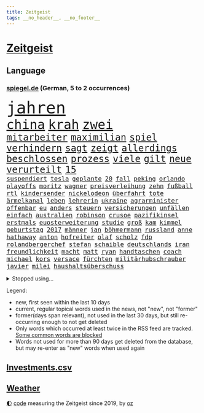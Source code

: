 ```yaml
---
title: Zeitgeist
tags: __no_header__, __no_footer__
---
```


# [Zeitgeist](https://oliz.io/zeitgeist/)

## Language

<h3><a href="https://www.spiegel.de" target="_blank">spiegel.de</a> (German, 5 to 2 occurrences)</h3>
<p style="font-family:monospace">
<span style="font-size:32pt"><a href="news_links.html#jahren" class="current">jahren</a></span>
<br>
<span style="font-size:25pt"><a href="news_links.html#china" class="current">china</a></span>
<span style="font-size:25pt"><a href="news_links.html#krah" class="current">krah</a></span>
<span style="font-size:25pt"><a href="news_links.html#zwei" class="current">zwei</a></span>
<br>
<span style="font-size:18pt"><a href="news_links.html#mitarbeiter" class="current">mitarbeiter</a></span>
<span style="font-size:18pt"><a href="news_links.html#maximilian" class="current">maximilian</a></span>
<span style="font-size:18pt"><a href="news_links.html#spiel" class="current">spiel</a></span>
<span style="font-size:18pt"><a href="news_links.html#verhindern" class="current">verhindern</a></span>
<span style="font-size:18pt"><a href="news_links.html#sagt" class="current">sagt</a></span>
<span style="font-size:18pt"><a href="news_links.html#zeigt" class="current">zeigt</a></span>
<span style="font-size:18pt"><a href="news_links.html#allerdings" class="current">allerdings</a></span>
<span style="font-size:18pt"><a href="news_links.html#beschlossen" class="current">beschlossen</a></span>
<span style="font-size:18pt"><a href="news_links.html#prozess" class="current">prozess</a></span>
<span style="font-size:18pt"><a href="news_links.html#viele" class="current">viele</a></span>
<span style="font-size:18pt"><a href="news_links.html#gilt" class="current">gilt</a></span>
<span style="font-size:18pt"><a href="news_links.html#neue" class="current">neue</a></span>
<span style="font-size:18pt"><a href="news_links.html#verurteilt" class="current">verurteilt</a></span>
<span style="font-size:18pt"><a href="news_links.html#15" class="current">15</a></span>
<br>
<span style="font-size:12pt"><a href="news_links.html#suspendiert" class="current">suspendiert</a></span>
<span style="font-size:12pt"><a href="news_links.html#tesla" class="current">tesla</a></span>
<span style="font-size:12pt"><a href="news_links.html#geplante" class="current">geplante</a></span>
<span style="font-size:12pt"><a href="news_links.html#20" class="current">20</a></span>
<span style="font-size:12pt"><a href="news_links.html#fall" class="current">fall</a></span>
<span style="font-size:12pt"><a href="news_links.html#peking" class="current">peking</a></span>
<span style="font-size:12pt"><a href="news_links.html#orlando" class="current">orlando</a></span>
<span style="font-size:12pt"><a href="news_links.html#playoffs" class="current">playoffs</a></span>
<span style="font-size:12pt"><a href="news_links.html#moritz" class="current">moritz</a></span>
<span style="font-size:12pt"><a href="news_links.html#wagner" class="current">wagner</a></span>
<span style="font-size:12pt"><a href="news_links.html#preisverleihung" class="current">preisverleihung</a></span>
<span style="font-size:12pt"><a href="news_links.html#zehn" class="current">zehn</a></span>
<span style="font-size:12pt"><a href="news_links.html#fußball" class="current">fußball</a></span>
<span style="font-size:12pt"><a href="news_links.html#rtl" class="current">rtl</a></span>
<span style="font-size:12pt"><a href="news_links.html#kindersender" class="new">kindersender</a></span>
<span style="font-size:12pt"><a href="news_links.html#nickelodeon" class="new">nickelodeon</a></span>
<span style="font-size:12pt"><a href="news_links.html#überfahrt" class="current">überfahrt</a></span>
<span style="font-size:12pt"><a href="news_links.html#tote" class="current">tote</a></span>
<span style="font-size:12pt"><a href="news_links.html#ärmelkanal" class="current">ärmelkanal</a></span>
<span style="font-size:12pt"><a href="news_links.html#leben" class="current">leben</a></span>
<span style="font-size:12pt"><a href="news_links.html#lehrerin" class="current">lehrerin</a></span>
<span style="font-size:12pt"><a href="news_links.html#ukraine" class="current">ukraine</a></span>
<span style="font-size:12pt"><a href="news_links.html#agrarminister" class="current">agrarminister</a></span>
<span style="font-size:12pt"><a href="news_links.html#offenbar" class="current">offenbar</a></span>
<span style="font-size:12pt"><a href="news_links.html#eu" class="current">eu</a></span>
<span style="font-size:12pt"><a href="news_links.html#anders" class="current">anders</a></span>
<span style="font-size:12pt"><a href="news_links.html#steuern" class="current">steuern</a></span>
<span style="font-size:12pt"><a href="news_links.html#versicherungen" class="new">versicherungen</a></span>
<span style="font-size:12pt"><a href="news_links.html#unfällen" class="current">unfällen</a></span>
<span style="font-size:12pt"><a href="news_links.html#einfach" class="current">einfach</a></span>
<span style="font-size:12pt"><a href="news_links.html#australien" class="current">australien</a></span>
<span style="font-size:12pt"><a href="news_links.html#robinson" class="new">robinson</a></span>
<span style="font-size:12pt"><a href="news_links.html#crusoe" class="new">crusoe</a></span>
<span style="font-size:12pt"><a href="news_links.html#pazifikinsel" class="new">pazifikinsel</a></span>
<span style="font-size:12pt"><a href="news_links.html#erstmals" class="current">erstmals</a></span>
<span style="font-size:12pt"><a href="news_links.html#euosterweiterung" class="new">euosterweiterung</a></span>
<span style="font-size:12pt"><a href="news_links.html#studie" class="current">studie</a></span>
<span style="font-size:12pt"><a href="news_links.html#groß" class="current">groß</a></span>
<span style="font-size:12pt"><a href="news_links.html#kam" class="current">kam</a></span>
<span style="font-size:12pt"><a href="news_links.html#kimmel" class="current">kimmel</a></span>
<span style="font-size:12pt"><a href="news_links.html#geburtstag" class="current">geburtstag</a></span>
<span style="font-size:12pt"><a href="news_links.html#2017" class="current">2017</a></span>
<span style="font-size:12pt"><a href="news_links.html#männer" class="current">männer</a></span>
<span style="font-size:12pt"><a href="news_links.html#jan" class="current">jan</a></span>
<span style="font-size:12pt"><a href="news_links.html#böhmermann" class="current">böhmermann</a></span>
<span style="font-size:12pt"><a href="news_links.html#russland" class="current">russland</a></span>
<span style="font-size:12pt"><a href="news_links.html#anne" class="current">anne</a></span>
<span style="font-size:12pt"><a href="news_links.html#hathaway" class="new">hathaway</a></span>
<span style="font-size:12pt"><a href="news_links.html#anton" class="current">anton</a></span>
<span style="font-size:12pt"><a href="news_links.html#hofreiter" class="current">hofreiter</a></span>
<span style="font-size:12pt"><a href="news_links.html#olaf" class="current">olaf</a></span>
<span style="font-size:12pt"><a href="news_links.html#scholz" class="current">scholz</a></span>
<span style="font-size:12pt"><a href="news_links.html#fdp" class="current">fdp</a></span>
<span style="font-size:12pt"><a href="news_links.html#rolandbergerchef" class="new">rolandbergerchef</a></span>
<span style="font-size:12pt"><a href="news_links.html#stefan" class="current">stefan</a></span>
<span style="font-size:12pt"><a href="news_links.html#schaible" class="new">schaible</a></span>
<span style="font-size:12pt"><a href="news_links.html#deutschlands" class="current">deutschlands</a></span>
<span style="font-size:12pt"><a href="news_links.html#iran" class="current">iran</a></span>
<span style="font-size:12pt"><a href="news_links.html#freundlichkeit" class="current">freundlichkeit</a></span>
<span style="font-size:12pt"><a href="news_links.html#macht" class="current">macht</a></span>
<span style="font-size:12pt"><a href="news_links.html#matt" class="new">matt</a></span>
<span style="font-size:12pt"><a href="news_links.html#ryan" class="current">ryan</a></span>
<span style="font-size:12pt"><a href="news_links.html#handtaschen" class="current">handtaschen</a></span>
<span style="font-size:12pt"><a href="news_links.html#coach" class="current">coach</a></span>
<span style="font-size:12pt"><a href="news_links.html#michael" class="current">michael</a></span>
<span style="font-size:12pt"><a href="news_links.html#kors" class="new">kors</a></span>
<span style="font-size:12pt"><a href="news_links.html#versace" class="current">versace</a></span>
<span style="font-size:12pt"><a href="news_links.html#fürchten" class="current">fürchten</a></span>
<span style="font-size:12pt"><a href="news_links.html#militärhubschrauber" class="new">militärhubschrauber</a></span>
<span style="font-size:12pt"><a href="news_links.html#javier" class="current">javier</a></span>
<span style="font-size:12pt"><a href="news_links.html#milei" class="current">milei</a></span>
<span style="font-size:12pt"><a href="news_links.html#haushaltsüberschuss" class="current">haushaltsüberschuss</a></span>
</p>
<details>
<summary>Stopped using...</summary>
<p class="former" style="font-size:12pt">
erneute(1279) flüchtlinge(1279) nachfolge(1279) nachfolger(1279) persönliche(1279) software(1279) gefährlichen(1278) rest(1278) draußen(1277) normal(1277) protestiert(1277) schwedische(1277) verbraucherschützer(1277) coronavirus(1276) klima(1276) ließen(1276) nein(1276) stolz(1276) wehrt(1276) zuversicht(1276) aussage(1275) benzin(1275) coronakrise(1275) energien(1275) entschuldigt(1275) gewählt(1274) infektionen(1274) weltkrieg(1274) ausschreitungen(1273) erwägt(1273) kollaps(1273) vermehrt(1273) zahlreichen(1273) 26(1272) kohle(1272) nordsee(1272) teilnehmer(1272) trainieren(1272) 50000(1271) 65(1271) covid(1271) jedem(1271) kennen(1271) leichen(1271) pflege(1271) ruf(1271) verschieben(1271) verweigert(1271) zählen(1271) 5(1270) entlastet(1270) flugzeuge(1270) fund(1270) gehalten(1270) jagd(1270) massiven(1270) prüft(1270) radikal(1270) drehen(1269) ifoinstitut(1269) parteichef(1269) sicherte(1269) ton(1269) vertrauen(1269) babys(1268) befürchten(1268) belarussische(1268) beschäftigte(1268) schüssen(1268) verpasst(1268) wechseln(1268) arbeitnehmer(1267) europäer(1267) fließt(1267) kanzleramt(1267) missbraucht(1267) berg(1266) fliehen(1266) klimapolitik(1266) erinnern(1265) erkrankt(1264) medikamente(1264) sache(1264) wies(1263) 32(1262) bewährungsstrafe(1262) genauso(1262) kim(1262) 11(1261) australische(1261) distanziert(1261) mieten(1261) wiederholt(1260) demokratische(1259) aufgegeben(1258) fortgesetzt(1258) nachfrage(1257) einschränkungen(1255) führenden(1255) harten(1254) mission(1254) ökonomen(1252) außerhalb(1251) bestmarke(1251) sitzung(1251) entschuldigung(1249) hinten(1249) bisherigen(1248) münster(1248) pfund(1248) heftiger(1247) rollt(1247) konferenz(1245) kräfte(1245) verhandeln(1245) ähnlich(1245) händler(1244) entscheidet(1243) klasse(1237) dutzend(1234) verpasste(1234) katharina(1233) günther(1229) kontert(1229) verdoppelt(1222) missbrauchs(1221) sammeln(1214) rakete(1212) heidelberg(1189) umbau(1173) 95(1168) belästigung(1141) investor(1098) long(1093) enthalten(1086) verlag(1086) geehrt(1074) klimaaktivisten(1070) jahresende(1029) fachkräftemangel(1020) lebensmitteln(1008) kroatien(1007) zugestimmt(995) wellen(980) schwarz(966) umkämpften(965) musks(957) liebsten(951) gefiel(934) hawaii(933) millionenhöhe(920) bekräftigt(912) eingeführt(909) jährlich(908) empfehlen(905) hendrik(902) 41(893) schülerin(882) verteidiger(881) coaching(872) rande(867) laura(866) öffentlichrechtlichen(836) bat(830) symbol(824) geschah(822) ben(820) inhalte(817) zusammenhalt(817) verringern(816) verschwinden(812) bonn(811) schwieriger(811) explosionen(810) oppositionellen(777) samt(773) jennifer(768) gebiete(763) zugenommen(762) schneiden(760) erneuerbare(756) langsam(750) patrick(743) besetzten(736) hammer(710) dahin(705) export(705) heiß(705) aufeinander(698) unterlag(696) gefällt(688) zunahme(687) exuspräsident(684) japanische(678) belegt(673) kühnert(673) besseren(667) sexuell(667) mitarbeitende(666) misshandelt(662) wozu(655) profi(653) grün(651) spitzt(651) partnerin(650) 27jährige(637) stören(633) rishi(627) sunak(627) verträge(625) antony(622) ganzes(604) hände(602) strenge(594) träumt(592) nackt(587) stephan(584) überreste(584) boni(578) machtmissbrauch(570) kollege(562) eingeschaltet(561) pjöngjang(540) karriereberaterin(532) fraktionschef(526) schwarzer(526) umfassende(526) überzeugte(521) aussichten(516) spacex(515) geschmack(514) spielzeug(514) bedienen(512) äußerung(510) ig(509) metall(509) singt(505) unerlaubt(501) durcheinander(490) lauter(489) jong(486) un(486) machtkampf(485) gekündigt(480) marcel(478) opfers(473) größeren(471) day(460) nizza(460) erfährt(458) statistik(455) emotionale(452) 18jähriger(451) geldgeber(451) interessante(451) prozesse(448) gedenken(443) bewahren(437) alcaraz(436) jene(436) übungen(435) erneuter(431) nicolas(429) weimar(427) eskalierte(426) stillstand(415) wahlsieger(415) verzögerung(414) vorwurfs(414) geschnappt(410) ausflug(407) menschliche(406) niger(404) ankommen(397) duisburg(394) gestreikt(394) wagenknechts(394) 30000(391) transformation(389) eingeladen(388) laden(388) gesprächen(386) hollywoodstar(384) optionen(383) begangen(382) bezieht(382) denkmal(380) dürren(380) beschreiben(377) parteichefin(377) w(377) geschwächt(376) errichten(375) 2027(373) bundesligist(371) heimlich(371) wiedergewählt(369) länderspiele(368) 88(367) gekürt(367) linkspartei(367) arten(366) portal(366) 13jährige(364) schnellere(364) lebenden(360) solar(356) staatsbürger(356) stuft(355) verlobt(354) amtsinhaber(349) ost(347) konkret(346) ikone(343) eingeschlagen(342) auffällig(341) fühlte(339) seltsame(335) berühmtesten(333) miese(333) radikalisierung(331) schief(330) gegnern(329) unterbrochen(329) drang(327) massen(323) protestierten(322) neuwahlen(319) angelegt(311) einwanderung(309) gestrandet(306) henry(305) blockierte(303) abenteuer(301) familienvater(296) schlucht(296) abschaffen(295) installation(295) bundesarbeitsgericht(294) missstände(293) errichtet(292) reiner(292) zwanzig(289) vorbilder(286) gesellschaftliche(285) philosoph(285) telefon(285) zügen(285) drückt(282) 30jähriger(281) weltspitze(281) berufen(280) landeshauptstadt(280) gleichermaßen(279) massiver(278) nationalteam(278) werner(278) präsidentenwahl(277) ausreichend(273) burger(273) essener(273) soziologe(273) effizienter(272) verlief(272) abu(267) 36(266) blumen(264) brandmauer(262) perfide(260) postbank(259) seele(259) zwölfjährige(259) bodensee(258) heim(258) terroranschläge(257) iphone(256) andré(255) angabe(254) unterscheiden(254) üppige(254) einzuführen(253) nächster(252) zerbrochen(252) dhabi(251) geflohen(250) angefeindet(249) milliardenschweres(249) kultusminister(247) inka(245) geprüft(243) netanyahus(243) erschien(242) kranke(241) beschwört(240) mächtigsten(240) psyche(240) kanzlerpartei(239) reinen(239) chancenlos(237) exklusive(237) betriebe(235) exfrau(235) bestens(234) knie(234) sozial(234) verglichen(234) zweifelt(233) repression(232) tätig(231) einmarsch(229) asylsuchende(228) körperliche(228) unbeeindruckt(228) makeup(225) karlsruher(224) nordkoreas(219) vorstände(217) ärgert(217) schwachen(216) pannen(215) evergrande(214) kontrollverlust(214) immobilienkrise(213) verunglückte(213) vertreiben(212) teslas(211) thiel(211) indiz(210) feste(208) 23jährigen(204) digitaler(204) spdgeneralsekretär(204) katzen(203) müde(203) tauchen(203) 99(202) frisches(202) filmpreis(201) peinliche(201) sexualisierten(201) explodierte(200) appellieren(199) nagel(199) gastronomie(197) berüchtigte(196) estlands(196) kallas(196) milliardenhöhe(195) anschein(194) dallas(194) kräftiger(194) ständige(194) chip(193) sekunde(193) widmete(193) kehrtwende(191) zulauf(191) flüchtlingspolitik(190) millionensumme(189) geschäftspartner(188) übernahm(188) grenzregion(187) leitzins(187) längerem(187) verschickt(187) sanitäter(186) 54jähriger(185) ägyptens(185) bahnsteig(184) betriebsrat(184) eindämmen(184) norwegischen(184) militäroffensive(183) kanadier(181) belgrad(178) einiger(178) mars(178) störungen(178) flieht(177) gefüllt(177) index(176) lahmgelegt(176) olympiaqualifikation(176) husten(175) journal(175) klarheit(175) popkultur(175) schuster(175) tanzen(174) verleihen(174) ablehnung(173) andrij(173) angerufen(173) exemplare(173) geschleudert(173) bas(172) bevorstehen(172) bundestagspräsidentin(172) bärbel(172) immobilienriesen(172) stadtzentrum(172) begründet(171) krebsdiagnose(171) kongress(170) oberlandesgericht(169) hoffnungszeichen(168) jordanien(168) gestorbenen(167) wiedervereinigung(167) bodenoffensive(165) normale(165) angeschlagen(164) europameisterschaft(164) raketenbeschuss(164) spender(164) dreistellige(163) inselkette(162) ortschaften(162) überraschende(162) fröhlich(161) wohnraum(161) regierungserklärung(160) vulkanausbruch(160) migrationshintergrund(159) solange(158) cottbus(157) kracht(156) luxushotel(156) raketenangriffen(156) afghanen(155) sicherheitsgründen(155) sympathien(155) tatortvote(154) mogelpackung(153) versperrt(153) baukosten(152) hamaskommandeur(152) symbolen(152) wahlsieg(152) dokument(151) vorläufige(151) exportiert(149) bereiten(147) furchtbar(147) warnstreik(145) anreize(144) mangelt(144) angestrebte(143) kanzlerkandidat(143) marc(143) einheitliche(142) kiboom(141) spendet(141) 60000(140) sprit(140) natopartner(139) bedingt(138) ernsthafte(138) geräten(138) lieferkettengesetz(137) 240(136) abgeraten(136) schwachstellen(136) portugals(135) wisconsin(135) aufwand(134) bären(134) erfolgsserie(134) verkleidet(134) kleider(133) nürnberger(133) torjäger(133) verlagern(133) itzehoe(132) 2012(131) bertelsmann(131) gazas(131) jegliche(131) psychologe(131) staatsanwälte(131) zerschlagung(131) airports(130) touristenattraktion(130) toleranz(129) gedrängt(128) verstaatlichung(128) lava(127) vollzieht(127) durchgang(126) prägenden(126) ließe(125) taugt(125) geplantes(124) krankenhausreform(124) oscars(124) prämie(124) zugreifen(124) überlastung(124) christlichen(123) denke(123) einsame(123) muhammad(123) vernunft(123) versteigern(123) flaggen(122) bahnstreik(121) gebilligt(121) klugen(121) spoiler(121) wahnsinn(121) armin(120) genügend(120) taurusfrage(120) usverteidigungsminister(120) landwirtschaftsminister(119) verhelfen(119) vermittlungsausschuss(119) wachstumschancengesetz(119) abgewickelt(118) argument(118) berufsgruppen(118) demnächst(118) portemonnaie(118) renten(118) tina(118) verfallen(118) verstört(118) kalabrien(117) kühe(117) milder(117) notlage(117) krankenpfleger(116) längeren(116) notbremse(116) straftäter(116) erstarken(115) freddie(114) güterverkehr(114) mercury(114) stoffe(114) legende(113) oscarpreisträgerin(113) bestehe(112) catherine(112) exprofi(112) niko(112) regierungskoalition(112) strompreisen(112) gesamtweltcup(111) gier(111) konservativer(111) skispringen(111) zone(111) eingeschlossenen(110) konstantin(110) zuversichtlich(110) agentur(109) falle(109) versteht(109) onlinehändler(108) schleswigholsteinischen(108) schusswunden(107) verhältnisse(107) weiblich(107) brasilianische(106) fernzüge(106) flugreisende(106) player(106) weltcup(106) arbeitgebern(105) beschränken(105) kernenergie(104) staatssekretär(104) verzicht(104) 1945(103) 68(103) grandslamsiegerin(103) interessieren(103) klavier(103) tiefsten(103) uspolitiker(103) schritte(102) zunehmende(102) angezweifelt(101) comingout(101) gezahlt(101) lastenräder(101) postete(101) weggefährten(101) agrardiesel(100) alkoholkonsum(99) aufstiegsrennen(99) belastungen(99) boerne(99) kremlgegner(99) luftalarm(99) mikro(99) nominierungen(99) zögert(99) österreicher(99) finanziellen(98) inszenierung(98) länderkammer(98) machtwechsel(98) medienhäuser(98) viereinhalb(98) bundeswehrsoldaten(97) gerissen(97) stürmt(97) skispringer(96) verschenken(96) füllen(95) konsumenten(95) belgorod(94) eulieferkettengesetz(94) kandidatin(94) uspräsidentschaftswahl(94) viertelfinale(94) gestresst(93) eilantrag(92) masters(92) pavlović(92) 118(91) ausgelagert(91) begegnen(91) eughurteil(91) geringere(91) hausbesitzer(91) kulturbetriebs(91) niklas(91) süle(91) erholt(90) huthimilizen(90) jensen(90) touren(90) transaktion(90) vorsatz(90) ausläuft(89) berufe(89) erfahrene(89) grundschülern(89) kinderpornografie(89) mitteilung(89) muskeln(89) protestaktionen(89) schaffe(89) stiller(89) ärgern(89) überschatten(89) 136(88) bastian(88) baumarkt(88) gastronomen(88) hansa(88) jeans(88) nvidia(88) taipeh(88) sand(87) bekennerschreiben(86) betreuung(86) ex30(86) kunstwerk(86) langlebig(86) nussbaum(86) volvo(86) vorm(86) abfahrt(85) artillerie(85) britin(85) cdu/csu(85) heiratsantrag(85) schmid(85) einrichten(84) patriotismus(84) prima(84) ruiniert(84) audi(83) duellen(83) gesetzliche(83) körperlich(83) militärdienst(83) oldies(83) ranghohes(83) sturmfluten(83) verschuldet(83) abbringen(82) ardserie(82) rico(82) üppig(82) ausgestellt(81) badenwürttembergischen(81) cotrainer(81) drangen(81) helme(81) spitzenkoch(81) abgeworfen(80) ampeln(80) kabul(80) traditionen(80) chocolat(79) dazwischen(79) einwegplastik(79) absolvieren(78) gefürchtet(78) stromausfälle(78) vorsorglich(78) anreiz(77) dankbarkeit(77) generals(77) hoteliers(77) livestreams(77) privates(77) spiegelnewsletter(77) täters(77) flugzeugträger(76) hermès(76) justizministerium(76) kompaktsuv(76) rückwirkend(76) stürmten(76) testspiele(76) verließen(76) weiblicher(76) zulasten(76) zurückzukehren(76) 2009(75) cross(75) ernährungswissenschaftlerin(75) gewaltiger(75) giftigsten(75) hebei(75) predigt(75) strategischer(75) yuval(75) zögerlich(75) alaskaairlinesboeing(74) bürgerrat(74) immobilienkredite(74) informieren(74) kaltes(74) energieministerin(73) holten(73) nachzudenken(73) schalkes(73) zeitenwende(73) etlicher(72) parallelwelt(72) ruandamodell(72) unonothilfekoordinator(72) vorankommen(72) anwesend(71) ausgang(71) gekracht(71) luftschlägen(71) marlene(71) millionenerbin(71) ministerien(71) zuwendungen(71) agrardieselsubventionen(70) bauerndemos(70) geschwiegen(70) gras(70) günstigeren(70) jobcentern(70) komplexen(70) sexarbeiterin(70) uskonkurrenten(70) angekündigten(69) anwaltskosten(69) dominant(69) gleichaltrigen(69) phantom(69) sinkflug(69) überraschen(69) bundestrainers(68) gegenmaßnahmen(68) trainersuche(68) vereinnahmung(68) argumente(67) bauernhof(67) engelhorn(67) entlastungen(67) festgenommene(67) getreide(67) handballer(67) hungertod(67) lautstark(67) leidenschaftlich(67) londons(67) neuheiten(67) stillstehen(67) stöbern(67) unbezahlbar(67) vorwirft(67) wienerin(67) winterstürme(67) angehen(66) ausprobieren(66) entscheidender(66) finanzielle(66) jugendtrainer(66) landwirt(66) mitteilte(66) sondersitzung(66) vision(66) 2050(65) abwehren(65) ball(65) funktion(65) nachholbedarf(65) senator(65) shein(65) unwort(65) werks(65) überzeugendem(65) gefühlen(64) hauptgründe(64) palmen(64) riesenslalom(64) umwirbt(64) aufgespürt(63) biodiesel(63) dolomiten(63) grindavik(63) liebesleben(63) mittelfeldspielerin(63) stromausfällen(63) verkehrschaos(63) wohlstands(63) bildungsministerin(62) ergangen(62) heißluftballon(62) russisch(62) sparprogramm(62) bezogen(61) hose(61) korallenriffe(61) riegel(61) taurusmarschflugkörper(61) unwohl(61) aryna(60) freigeben(60) groteske(60) legitim(60) sabalenka(60) zeitweilig(60) ärztliche(60) gigaset(59) oberfranken(59) sonderlich(59) vergewaltigungen(59) wunschliste(59) liverpools(58) rundfunk(58) vermieter(58) verübte(58) zeugnis(58) angehoben(57) hang(57) mähroboter(57) uvalde(57) ideale(56) influencerinnen(56) montagmorgen(56) startplatz(56) dänischem(55) spdparteichef(55) verteidigungsplan(55) atemnot(54) demonstrierten(54) reichenhall(54) streng(54) menschheitsgeschichte(53) pannenserie(53) rückstände(53) unkonzentriert(53) wildschwein(53) bürokratischen(52) erfolgsspur(52) fraglich(52) gewagt(52) parlamentspräsidentin(52) spendenkampagne(52) bundesgesundheitsminister(51) d(51) hallen(51) maßstäbe(51) nordic(51) passat(51) verprügelt(51) vitamin(51) achtzigern(50) australier(50) binden(50) erkrankten(50) fa(50) lebenslang(50) reimann(50) benkopleite(49) einzufrieren(49) frühlingsgefühle(49) hing(49) immobilienkonzerns(49) wochenlanger(49) ächzt(49) augenzeugen(48) beliefert(48) jahrzehntelange(48) trotzig(48) vergütung(48) 170(47) 73(47) auseinanderliegen(47) ausgewählte(47) beobachtungen(47) beschränkt(47) exfreund(47) extinguishers(47) konstruiert(47) neigung(47) partnern(47) sahelzone(47) tee(47) telegraph(47) tyre(47) verirrte(47) eurichtlinie(46) fani(46) gebote(46) justin(46) missouri(46) timberlake(46) willis(46) absolviert(45) ampelfraktionen(45) anklägerin(45) compact(45) herkömmliche(45) posse(45) weimarer(45) compactmagazin(44) empfindlich(44) marmelade(44) mexikostadt(44) oberärztin(44) vorgetäuschten(44) ansonsten(43) hunderttausend(43) innerlich(43) quarantäne(43) spontan(43) gutbehrami(42) klärt(42) lara(42) produkten(42) schweizerin(42) umzubauen(42) 74(41) bezirksstaatsanwältin(41) ermittelnde(41) genz(41) geschlechter(41) krankenwagen(41) lösten(41) strafverfolgung(41) stromnetze(41) unterstützern(41) vorschrift(41) camp(40) erleichterungen(40) passant(40) altersgrenze(39) anika(39) aufheben(39) bahncard(39) intensive(39) klischees(39) nebenwirkungen(39) rodrigo(39) verkürzte(39) verzögern(39) wangerooge(39) aufpreis(38) cordula(38) co₂emissionen(38) fußballbundesligisten(38) klimaziel(38) ohren(38) originelle(38) spektakels(38) unionschef(38) verpflichtungen(38) verstorbenem(38) wahlfarce(38) betriebsratswahl(37) essstörungen(37) kaltem(37) natomitglieder(37) tierschützern(37) washingtons(37) ausnahmsweise(36) bear(36) kw(36) sohns(36) sportartikelhersteller(36) topmodel(36) anrichten(35) kaja(35) promille(35) torpediert(35) ursprung(35) vertragen(35) üppiger(35) 001(34) ausrasten(34) auszüge(34) geländer(34) menschenrechtsaktivistin(34) verstorben(34) änderte(34) abwechslung(33) falschinformationen(33) faszinieren(33) magnus(33) nachwuchsbasketballer(33) oberhausen(33) rheinmetall(33) teslawerk(33) alpha(32) elizabeth(32) hysterische(32) klarmachen(32) skifahrerin(32) landesverrat(31) mitmachen(31) spitzenverdienern(31) stamm(31) begnügen(30) chefcoach(30) herzogin(30) kusminow(30) rückruf(30) tods(30) tränende(30) angekündigte(29) biathlet(29) börsengang(29) germany’s(29) minderheitsregierung(29) multimillionär(29) next(29) pendelt(29) tauruslieferung(29) thcgrenzwert(29) ussenator(29) biopics(28) deserteur(28) exfußballer(28) fsb(28) irritationen(28) kinderbüchern(28) niederländisches(28) putsch(28) zuschauerrolle(28) zweitligisten(28) blume(27) einsammeln(27) reddit(27) redner(27) taurusmarschflugkörpern(27) verbesserungen(27) vermutung(27) wahres(27) kriegsversehrten(26) schicke(26) wasserstoffaffäre(26) zendaya(26) abgesägt(25) gerührt(25) marktwirtschaft(25) verbrechens(25) übergroße(25) schmerzhafte(24) speicherung(24) zerbrachen(24) eindhoven(23) gerichtet(23) interest(23) märkte(23) psv(23) wählern(23) douglas(22) erfolgsaussichten(22) favorisierten(22) frauchen(22) hansböcklerstiftung(22) komplizen(22) nemesis(22) raffinerie(22) strebte(22) zecken(22) ablehnt(21) buettner(21) cduspitzenkandidat(21) erneuerbarer(21) handgemenge(21) henric(21) irina(21) kürze(21) lützerath(21) meeren(21) schumer(21) signagläubiger(21) trinkwasser(21) verurteilter(21) elterntaxis(20) garden(20) haiti(20) lunge(20) philosophie(20) rosiges(20) cochefin(19) idaho(19) klettert(19) tankred(19) verlagen(19) wahren(19) alleingang(18) bundeswehrsoldat(18) ersatz(18) filmschaffende(18) inhalten(18) milliardärs(18) staatspräsident(18) unangemessen(18) komponierte(17) offenhalten(17) rannte(17) baumhäuser(16) beitragszahler(16) demokratischer(16) gattung(16) montenegro(16) rennens(16) tablets(16) taurusleak(16) ungenutzt(16) wandels(16) wiedergutmachung(16) 18jährigen(15) 38jährige(15) argumentation(15) australischen(15) busbahnhof(15) ermöglichte(15) raste(15) sulayem(15) ampelpolitiker(14) auswärts(14) ferkel(14) hinterlegt(14) kompetenzen(14) lebensbedrohlich(14) männlich(14) todesstoß(14) tvinterview(14) abzuwerfen(13) imageschaden(13) langweilig(13) looks(13) populismus(13) rupert(13) stechen(13) verkehrsministerium(13) verpackungen(13) beschimpfen(12) schärfer(12) alters(11) anthropozän(11) erdzeitalter(11) kulinarik(11) schüren(11) steigflug(11) streikrechts(11) verfassungswidrig(11)
</p>
</details>
<p>Legend:
<ul>
<li><span class="new">new</span>, first seen within the last 10 days</li>
<li><span class="current">current</span>, regular topical words used in the news, not "new", not "former"</li>
<li><span class="former">former(days span relevant)</span>, not used in the last 30 days, but still re-occurring enough to not get deleted</li>
<li>Only words which occurred at least twice in the RSS feed are tracked. <a href="language/filters.py">Some common words are blocked</a></li>
<li>Words not used for more than 90 days get deleted from the database, but may re-enter as "new" words when used again</li>
</ul>
</p>

## [Investments](investments.html)[.csv](investments.csv)

## [Weather](weather.html)

<footer>
<a href="javascript:toggleTheme()" class="nav">🌓</a>
<a href="https://github.com/ooz/zeitgeist">code</a> measuring the Zeitgeist since 2019, by <a href="https://oliz.io">oz</a>
</footer>
